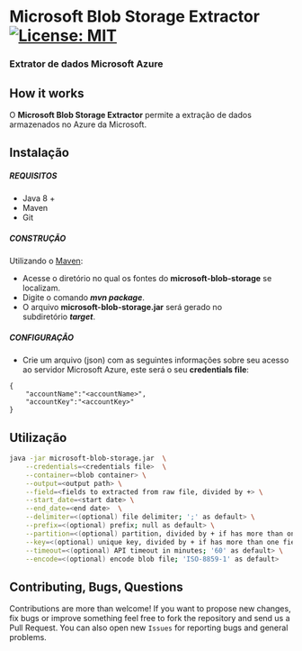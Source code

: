 # Microsoft Blob Storage Extractor [![License: MIT](https://img.shields.io/badge/License-MIT-yellow.svg)](https://opensource.org/licenses/MIT)
### Extrator de dados Microsoft Azure

## How it works

O **Microsoft Blob Storage Extractor** permite a extração de dados armazenados no Azure da Microsoft.

## Instalação

##### REQUISITOS

- Java 8 +
- Maven
- Git

##### CONSTRUÇÃO

Utilizando o [Maven](https://maven.apache.org/):

- Acesse o diretório no qual os fontes do **microsoft-blob-storage** se localizam.
- Digite o comando _**mvn package**_.
- O arquivo **microsoft-blob-storage.jar** será gerado no subdiretório **_target_**.

##### CONFIGURAÇÂO

* Crie um arquivo (json) com as seguintes informações sobre seu acesso ao servidor Microsoft Azure, este será o seu **credentials file**:

```
{
	"accountName":"<accountName>",
	"accountKey":"<accountKey>"
}
```

## Utilização

```bash
java -jar microsoft-blob-storage.jar  \
	--credentials=<credentials file>  \
	--container=<blob container> \
	--output=<output path> \
	--field=<fields to extracted from raw file, divided by +> \
	--start_date=<start date> \
	--end_date=<end date>  \
	--delimiter=<(optional) file delimiter; ';' as default> \
	--prefix=<(optional) prefix; null as default> \
	--partition=<(optional) partition, divided by + if has more than one field> \
	--key=<(optional) unique key, divided by + if has more than one field> \
	--timeout=<(optional) API timeout in minutes; '60' as default> \
	--encode=<(optional) encode blob file; 'ISO-8859-1' as default>
```

## Contributing, Bugs, Questions
Contributions are more than welcome! If you want to propose new changes, fix bugs or improve something feel free to fork the repository and send us a Pull Request. You can also open new `Issues` for reporting bugs and general problems.
